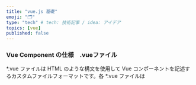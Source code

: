 ```yaml
---
title: "vue.js 基礎"
emoji: "🗂"
type: "tech" # tech: 技術記事 / idea: アイデア
topics: [vue]
published: false
---
```

### Vue Component の仕様　.vueファイル
*.vue ファイルは HTML のような構文を使用して Vue コンポーネントを記述するカスタムファイルフォーマットです。各 *.vue ファイルは <template>、<script>、<style> の三つのトップレベル言語のブロックで構成されています。
https://vue-loader-v14.vuejs.org/ja/start/spec.html

1. template内には 
実際に表示させる処理
## ディレクティブ
Vue.jsでは標準のHTMLに対して独自の属性を追加することで、属性の値の変化に応じた DOM操作 を行う。
v- から始まるこの特別な属性のことを **ディレクティブ** と呼ぶ
### 条件付きレンダリング(v-if/v-show)
テンプレート内の表示・非表示を切り替えたい時に使う
指定した値がtrueであればその要素は表示され、falseであれば表示されない
```html:<div id="app">
  <p v-if ="isShow">表示されています</p>
  <p v-else>隠し要素が表示されています。</p>
</div>
```
```app.js:app.js
new Vue({
   el:'#app',
   data:{
    isShow:true
   }
})
```
### v-ifとv-showの違い
共に要素の表示の切り替えを行うが、どう実現しているかが違う。
```
v-show: スタイルのdisplayプロパティの値を切り替えている

v-if: 式の結果に応じてDOM要素を追加・削除
紐づけられた変数の真偽値によって指定されているHTML要素の有無を動的に切り替えることができる。
```
使い分けの基準は
切り替えの頻度と初期表示のコスト
スタイルの操作よりもDOM操作の方がレンダリングコストが高くなる
頻繁に式の条件結果が変わる場合はv-showを使うべき（一般的には

## バインディング
### v-bind 
特定の条件が成立する時にUIの見た目を変える、例えば
フォームに不正な値が入力された時に赤く表示するなど、そんな時に使う。

動的に切り替えたい属性に切り替えるための変数を紐づけしておくだけでこれらを実現してくれる

```html:
v-bind:属性名="データを展開した属性値"
v-bind:class="オブジェクト・配列"
v-bind:style="オブジェクト・配列"

// 省略
v-bind:属性名　→ :属性名
```

input要素のvalue属性を紐付ける場合はv-modelを用いると便利である。
### v-bind:class
以下の場合、canBuyが偽であるならclassの属性がerrorに
```html:
<p v-bind:class ="{error: !canBuy"}>
  500円以上から購入できます
</p>
```
大規模になるにつれプロパティの数や値の式が複雑になりメンテナンスが困難に。
その場合、テンプレートに直接記述するのではなく算出プロパティとしてVueインスタンスに移すべし
```js:
computed: {
  errorMessageClass: function () {
    return {
      error: ! this.canBuy
    }
  }
}
```
```html:
<p v-bind:class="errorMessageClass">
  500円以上から購入できます
</p>
```
### v-bind:style
```js:computed内
errorMessageStyle: function () {
  return {
    border: this.canBuy ? '' '1px solid red',
    color: this.canBuy ? '' : 'red'
  }
}
```
```html:
<p :style="errorMessageStyle">
  500円以上から交流できます
</p>
```

### v-for  リストレンダリング
```html:
v-for="要素 in 配列"
v-for="(要素, インデックス) in 配列

v-for="値 in オブジェクト"
v-for="(値, キー) in オブジェクト"
```
配列あるいはオブジェクトのデータをリストレンダリング（繰り返しレンダリング）できる


v-bind:key=〜で生成時に一意なキーを各要素に与える必要がある
これはVueのパフォーマンス等の理由から必要(効率的なリストレンダリングパポーマンス)
```
<!-- data: { arr: ['に','し','ん']}を定義しておく -->
<ul>
  <li v-for="(item, index) in arr" v-bind:key="item">{{ index }}{{ item }}</li>
</ul>
```
```html:レンダリング後
<ul>
  <li>0 に</li>
  <li>1 し</li>
  <li>2 ん</li>
</ul>
```
### v-on イベントハンドリング
ある要素をクリックしたときに特定の処理を行いたい場合、その要素のイベントに処理を割り当てておく必要がある。
つまり、入力に対してmethodsプロパティ内の関数、コンポーネントで用意されている処理を実行する関数を呼び出す。

ボタンを押すと文字の色や大きさを変えたり、要素の表示の切り替えをしたりなどさまざまな時に使う。

```html:
v-on:イベント名="式として事項したい属性値(処理)"
v-on:click → @click
```
### v-model フォーム入力バインディング
UIから入力を受け付け、データを更新するために、
v-on:change(input),とv-bind:valueを使う。

これらを毎度記述してられないので
二つの機能をまとめた双方向のデータバインディングを実現している糖衣構文（記法を簡略なものにした構文）があり、それが v-model 

input要素などのvalue属性をv-bindでバインディングし、changeイベントに対してVueの変数にvalue属性の値を代入することで実装できます

## 2. script内
import
export() {
    computed: {
        //上と
        apiStatus () {
        return this.$store.state.auth.apiStatus
        },
        //下は同じ（だが必要：import { mapState } fro'vuex'）
        ...mapState({
    　　apiStatus: state => state.auth.apiStatus,
    }

    methods:
}

DOM操作

### computed　算出プロパティ
データそのものに何らかの処理を加えたものをプロパティにしたい時に使う
```js:
computed: {
   ここに算出プロパティ名を記述: function () {
      ここに処理内容を記述
      return ここに処理後の表示させる値を記述
 }
}
```
```js:
var vm = new Vue({
  el: '#example',
  data: {
    firstNum:3,
    secondNum:4
  },
  computed: {
    // 算出 getter 関数
   resultNum: function () {
      // `this` は vm インスタンスを指します
      return this.firstNum * this.secondNum
    }
  }
})
```
```html:
<div id="example">
  <p>{{ resultNum }}</p> 
</div>
```
12と表示
### watch　プロパティ
データの変更を監視して、それをトリガーに非同期処理や複雑な処理を行う必要がある時に使えるのが、watchプロパティ(監視プロパティ)
```js:
watch:  {
   変更を監視するプロパティ名を記述: {
     handler: function (変更後の値, 変更前の値) {
       ここに処理内容を記述
   },
     [deep: 真偽値,]
     [immediate: 真偽値,]
 }
}
```
deep(任意) : trueの場合、監視するプロパティがオブジェクトの場合ネストされた値の変更も検知します。2.2項で詳しく扱います。
immediate(任意) : trueの場合、初期読み込み時にも呼び出します

このようにdeep、immediateのそれぞれをオブジェクトのキーと真偽値で表現し、コールバック関数をhandlerで記述します。
```js:
var vm = new Vue({
 el: '#example',
 data: {
   firstNum: 3,
   secondNum: 4,
   resultNum: 12,
 },
 watch: {
   firstNum: function (val) {
     // `this` は vm インスタンスを指します
     this.resultNum = val * this.secondNum;
   },
   secondNum: function (val) {
     this.resultNum = this.firstNum * val;
   }
 }
})
```
watchプロパティを使うべき場合
computedプロパティでは処理できない非同期通信などの複雑な処理を行う場合
更新前と更新後の値を使う場合
処理を実行しても、データは返さない場合

### methods　プロパティ
computedプロパティ内に記述していた関数をmethodsプロパティに記述し、テンプレート構文でその関数を呼び出すだけ。
```js:
var vm = new Vue({
  el: '#example',
  data: {
    firstNum:3,
    secondNum:4
  },
  methods: {
    // 算出 getter 関数
   calcNum: function () {
      // `this` は vm インスタンスを指します
      return this.firstNum * this.secondNum
    }
  }
})
```
```html:
<div id="example">
  <p>{{ calcNum() }}</p> 
</div>
```
。pタグの要素には常に、calcNumの計算結果の戻り値が表示されるようになります。（methodsプロパティを用いているので必ず()をつけることに注意しましょう。）

methodsプロパティはv-onのハンドラ関数としても利用できるなどの汎用性の高さがメリットとしてあげられます。

computedプロパティは関数内の変数に変更があるときだけ再計算されます。変更がない場合はキャッシュが利用されるため、余計な計算を行うことがなくなるのがメリットです。

データに何かしらの処理を加えてから表示させたい際はcomputedプロパティを用いる。
記述方法はcomputedプロパティ内の関数名と処理内容と戻り値を定義するだけ。
watchプロパティに比べて記述が簡潔で可読性も高い。
methodsプロパティと異なり、キャッシュの利用があるため、関連する変数が変更される場合のみ、関数が実行される。
computedプロパティはライフサイクルダイアグラムでmountedよりも前に位置付けられるので注意する必要がある。

### props プロパティ
親インスタンスから子インスタンス(コンポーネント)へデータを受け渡す時に重要になるのがpropsプロパティ
propsを用いれば親から子への単一方向のデータの流れを実現でき、データの流れを把握しやすくなる

重要なのが
子のscriptタグ内（js記述部分）のpropsで、親から受け取るプロパティ名を列挙
親のtemplateタグ内（html記述部分）で、子の呼び出しとデータの受け渡し

propsの書き方は、文字列の配列かオブジェクトの配列。
propsでの命名においてキャメルケースを用いた場合には、親のhtmlではケバブケースにする必要がある。

```
